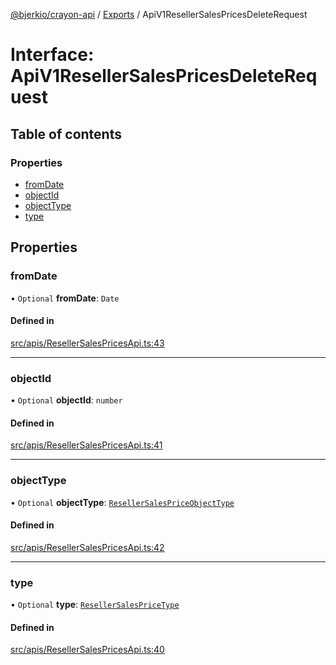 [@bjerkio/crayon-api](../README.md) / [Exports](../modules.md) / ApiV1ResellerSalesPricesDeleteRequest

# Interface: ApiV1ResellerSalesPricesDeleteRequest

## Table of contents

### Properties

- [fromDate](ApiV1ResellerSalesPricesDeleteRequest.md#fromdate)
- [objectId](ApiV1ResellerSalesPricesDeleteRequest.md#objectid)
- [objectType](ApiV1ResellerSalesPricesDeleteRequest.md#objecttype)
- [type](ApiV1ResellerSalesPricesDeleteRequest.md#type)

## Properties

### fromDate

• `Optional` **fromDate**: `Date`

#### Defined in

[src/apis/ResellerSalesPricesApi.ts:43](https://github.com/bjerkio/crayon-api-js/blob/22cd66d/src/apis/ResellerSalesPricesApi.ts#L43)

___

### objectId

• `Optional` **objectId**: `number`

#### Defined in

[src/apis/ResellerSalesPricesApi.ts:41](https://github.com/bjerkio/crayon-api-js/blob/22cd66d/src/apis/ResellerSalesPricesApi.ts#L41)

___

### objectType

• `Optional` **objectType**: [`ResellerSalesPriceObjectType`](../enums/ResellerSalesPriceObjectType.md)

#### Defined in

[src/apis/ResellerSalesPricesApi.ts:42](https://github.com/bjerkio/crayon-api-js/blob/22cd66d/src/apis/ResellerSalesPricesApi.ts#L42)

___

### type

• `Optional` **type**: [`ResellerSalesPriceType`](../enums/ResellerSalesPriceType.md)

#### Defined in

[src/apis/ResellerSalesPricesApi.ts:40](https://github.com/bjerkio/crayon-api-js/blob/22cd66d/src/apis/ResellerSalesPricesApi.ts#L40)
